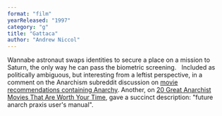 ```yaml
---
format: "film"
yearReleased: "1997"
category: "g"
title: "Gattaca"
author: "Andrew Niccol"
---
```

Wannabe astronaut swaps identities to secure a place on a  mission to Saturn, the only way he can pass the biometric screening.
 
Included as politically ambiguous, but interesting from a  leftist perspective, in a comment on the Anarchism subreddit discussion on <a href="https://www.reddit.com/r/Anarchism/comments/1953qj/have_you_any_movie_recommendations_containing/"> movie recommendations containing Anarchy</a>. Another, on <a href="http://www.anarchistnews.org/content/20-great-anarchist-movies-are-worth-your-time"> 20 Great Anarchist Movies That Are Worth Your Time</a>, gave a succinct  description: "future anarch praxis user's manual".
 